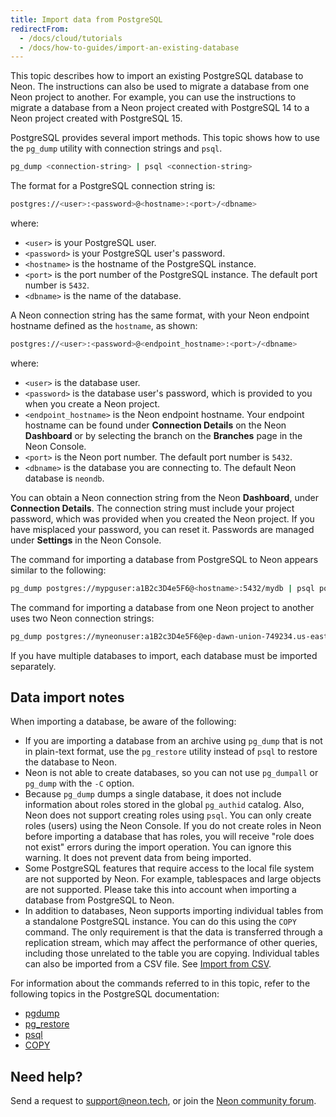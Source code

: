 ```yaml
---
title: Import data from PostgreSQL
redirectFrom:
  - /docs/cloud/tutorials
  - /docs/how-to-guides/import-an-existing-database
---
```


This topic describes how to import an existing PostgreSQL database to Neon. The instructions can also be used to migrate a database from one Neon project to another. For example, you can use the instructions to migrate a database from a Neon project created with PostgreSQL 14 to a Neon project created with PostgreSQL 15.

PostgreSQL provides several import methods. This topic shows how to use the `pg_dump` utility with connection strings and `psql`.

```bash
pg_dump <connection-string> | psql <connection-string>
```

The format for a PostgreSQL connection string is:

```bash
postgres://<user>:<password>@<hostname>:<port>/<dbname>
```

where:

- `<user>` is your PostgreSQL user.
- `<password>` is your PostgreSQL user's password.
- `<hostname>` is the hostname of the PostgreSQL instance.
- `<port>` is the port number of the PostgreSQL instance. The default port number is `5432`.
- `<dbname>` is the name of the database.

A Neon connection string has the same format, with your Neon endpoint hostname defined as the `hostname`, as shown:  

```bash
postgres://<user>:<password>@<endpoint_hostname>:<port>/<dbname>
```

where:

- `<user>` is the database user.
- `<password>` is the database user's password, which is provided to you when you create a Neon project.
- `<endpoint_hostname>` is the Neon endpoint hostname. Your endpoint hostname can be found under **Connection Details** on the Neon **Dashboard** or by selecting the branch on the **Branches** page in the Neon Console.
- `<port>` is the Neon port number. The default port number is `5432`.
- `<dbname>` is the database you are connecting to. The default Neon database is `neondb`.

You can obtain a Neon connection string from the Neon **Dashboard**, under **Connection Details**. The connection string must include your project password, which was provided when you created the Neon project. If you have misplaced your password, you can reset it. Passwords are managed under **Settings** in the Neon Console.

The command for importing a database from PostgreSQL to Neon appears similar to the following:

```bash
pg_dump postgres://mypguser:a1B2c3D4e5F6@<hostname>:5432/mydb | psql postgres://myneonuser:a1B2c3D4e5F6@ep-polished-water-579720.us-east-2.aws.neon.tech:5432/neondb
```

The command for importing a database from one Neon project to another uses two Neon connection strings:

```bash
pg_dump postgres://myneonuser:a1B2c3D4e5F6@ep-dawn-union-749234.us-east-2.aws.neon.tech:5432/neondb | psql postgres://myneonuser:a1B2c3D4e5F6@ep-polished-water-579720.us-east-2.aws.neon.tech:5432/neondb
```

If you have multiple databases to import, each database must be imported separately.

## Data import notes

When importing a database, be aware of the following:

- If you are importing a database from an archive using `pg_dump` that is  not in plain-text format, use the `pg_restore` utility instead of `psql` to restore the database to Neon.
- Neon is not able to create databases, so you can not use `pg_dumpall` or `pg_dump` with the `-C` option.
- Because `pg_dump` dumps a single database, it does not include information about roles stored in the global `pg_authid` catalog. Also, Neon does not support creating roles using `psql`. You can only create roles (users) using the Neon Console. If you do not create roles in Neon before importing a database that has roles, you will receive "role does not exist" errors during the import operation. You can ignore this warning. It does not prevent data from being imported.
- Some PostgreSQL features that require access to the local file system are not supported by Neon. For example, tablespaces and large objects are not supported. Please take this into account when importing a database from PostgreSQL to Neon.
- In addition to databases, Neon supports importing individual tables from a standalone PostgreSQL instance. You can do this using the `COPY` command. The only requirement is that the data is transferred through a replication stream, which may affect the performance of other queries, including those unrelated to the table you are copying. Individual tables can also be imported from a CSV file. See [Import from CSV](../import-from-csv).

For information about the commands referred to in this topic, refer to the following topics in the PostgreSQL documentation:

- [pgdump](https://www.postgresql.org/docs/14/app-pgdump.html)
- [pg_restore](https://www.postgresql.org/docs/14/app-pgrestore.html)
- [psql](https://www.postgresql.org/docs/14/app-psql.html)
- [COPY](https://www.postgresql.org/docs/14/sql-copy.html)

## Need help?

Send a request to [support@neon.tech](mailto:support@neon.tech), or join the [Neon community forum](https://community.neon.tech/).

